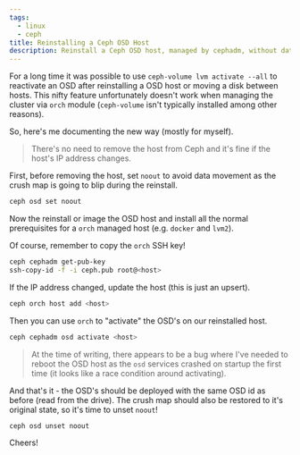 ```yaml
---
tags:
  - linux
  - ceph
title: Reinstalling a Ceph OSD Host
description: Reinstall a Ceph OSD host, managed by cephadm, without data movement.
---
```


For a long time it was possible to use `ceph-volume lvm activate --all` to reactivate an OSD after reinstalling a OSD host or moving a disk between hosts. This nifty feature unfortunately doesn't work when managing the cluster via `orch` module (`ceph-volume` isn't typically installed among other reasons).

So, here's me documenting the new way (mostly for myself).

> There's no need to remove the host from Ceph and it's fine if the host's IP address changes.

First, before removing the host, set `noout` to avoid data movement as the crush map is going to blip during the reinstall.

```bash
ceph osd set noout
```

Now the reinstall or image the OSD host and install all the normal prerequisites for a `orch` managed host (e.g. `docker` and `lvm2`).

Of course, remember to copy the `orch` SSH key!

```bash
ceph cephadm get-pub-key
ssh-copy-id -f -i ceph.pub root@<host>
```

If the IP address changed, update the host (this is just an upsert).

```bash
ceph orch host add <host>
```

Then you can use `orch` to "activate" the OSD's on our reinstalled host.

```bash
ceph cephadm osd activate <host>
```

> At the time of writing, there appears to be a bug where I've needed to reboot the OSD host as the `osd` services crashed on startup the first time (it looks like a race condition around activating).

And that's it - the OSD's should be deployed with the same OSD id as before (read from the drive). The crush map should also be restored to it's original state, so it's time to unset `noout`!

```bash
ceph osd unset noout
```

Cheers!
